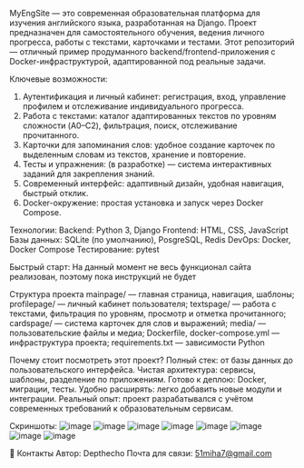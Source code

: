 MyEngSite — это современная образовательная платформа для изучения английского языка, разработанная на Django. Проект предназначен для самостоятельного обучения, ведения личного прогресса, работы с текстами, карточками и тестами.
Этот репозиторий — отличный пример продуманного backend/frontend-приложения с Docker-инфраструктурой, адаптированной под реальные задачи.


Ключевые возможности:
1. Аутентификация и личный кабинет:
регистрация, вход, управление профилем и отслеживание индивидуального прогресса.
2. Работа с текстами:
каталог адаптированных текстов по уровням сложности (A0–C2), фильтрация, поиск, отслеживание прочитанного.
3. Карточки для запоминания слов:
удобное создание карточек по выделенным словам из текстов, хранение и повторение.
4. Тесты и упражнения:
(в разработке) — система интерактивных заданий для закрепления знаний.
5. Современный интерфейс:
адаптивный дизайн, удобная навигация, быстрый отклик.
6. Docker-окружение:
простая установка и запуск через Docker Compose.


Технологии:
Backend: Python 3, Django
Frontend: HTML, CSS, JavaScript
Базы данных: SQLite (по умолчанию), PosgreSQL, Redis
DevOps: Docker, Docker Compose
Тестирование: pytest


Быстрый старт:
На данный момент не весь функционал сайта реализован, поэтому пока инструкций не будет


Структура проекта
mainpage/ — главная страница, навигация, шаблоны;
profilepage/ — личный кабинет пользователя;
textspage/ — работа с текстами, фильтрация по уровням, просмотр и отметка прочитанного;
cardspage/ — система карточек для слов и выражений;
media/ — пользовательские файлы и медиа;
Dockerfile, docker-compose.yml — инфраструктура проекта;
requirements.txt — зависимости Python


Почему стоит посмотреть этот проект?
Полный стек: от базы данных до пользовательского интерфейса.
Чистая архитектура: сервисы, шаблоны, разделение по приложениям.
Готово к деплою: Docker, миграции, тесты.
Удобно расширять: легко добавить новые модули и интеграции.
Реальный опыт: проект разрабатывался с учётом современных требований к образовательным сервисам.


 Скриншоты:
![image](https://github.com/user-attachments/assets/4c10b4b0-821f-4b35-af36-bbe0e03bda79)
![image](https://github.com/user-attachments/assets/f8fcf17f-4940-411c-863c-3f3f0ce10f28)
![image](https://github.com/user-attachments/assets/4a405ba7-1bdb-4020-8664-28731aac67bf)
![image](https://github.com/user-attachments/assets/1cee31ae-4b5e-41f0-b55f-dbc786c8adb5)
![image](https://github.com/user-attachments/assets/5b941f4c-52a5-4bce-ac74-734943478786)
![image](https://github.com/user-attachments/assets/8d5e90cb-6492-4c66-940f-0ba1c488c01f)
![image](https://github.com/user-attachments/assets/cc39c989-35bb-4e25-beb0-edacca81ed95)
![image](https://github.com/user-attachments/assets/392fac59-189d-41d6-a73b-99d34cb3a0fc)




🤝 Контакты
Автор: Depthecho
Почта для связи: 51miha7@gmail.com




